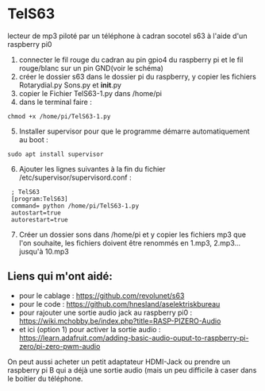 # TelS63
lecteur de mp3 piloté par un téléphone à cadran socotel s63 à l'aide d'un raspberry pi0

1. connecter le fil rouge du cadran au pin gpio4 du raspberry pi et le fil rouge/blanc sur un pin GND(voir le schéma)
2. créer le dossier s63 dans le dossier pi du raspberry, y copier les fichiers Rotarydial.py Sons.py et __init__.py
3. copier le Fichier TelS63-1.py dans /home/pi
4. dans le terminal faire : 
```
chmod +x /home/pi/TelS63-1.py
```

5. Installer supervisor pour que le programme démarre automatiquement au boot : 
```
sudo apt install supervisor
```
6. Ajouter les lignes suivantes à la fin du fichier /etc/supervisor/supervisord.conf : 


```
 ; TelS63
 [program:TelS63]
 command= python /home/pi/TelS63-1.py
 autostart=true
 autorestart=true
```


7. Créer un dossier sons dans /home/pi et y copier les fichiers mp3 que l'on souhaite, les fichiers doivent être renommés en 1.mp3, 2.mp3... jusqu'à 10.mp3

## Liens qui m'ont aidé:

* pour le cablage : https://github.com/revolunet/s63
* pour le code : https://github.com/hnesland/aselektriskbureau
* pour rajouter une sortie audio jack au raspberry pi0 : https://wiki.mchobby.be/index.php?title=RASP-PIZERO-Audio
* et ici (option 1) pour activer la sortie audio : https://learn.adafruit.com/adding-basic-audio-ouput-to-raspberry-pi-zero/pi-zero-pwm-audio

On peut aussi acheter un petit adaptateur HDMI-Jack ou prendre un raspberry pi B qui a déjà une sortie audio (mais un peu difficile à caser dans le boitier du téléphone. 
